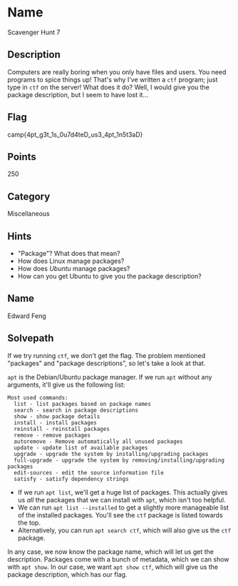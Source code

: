 # Name
Scavenger Hunt 7

## Description
Computers are really boring when you only have files and users.
You need programs to spice things up!
That's why I've written a `ctf` program; just type in `ctf` on the server!
What does it do?
Well, I would give you the package description, but I seem to have lost it...

## Flag
camp{4pt_g3t_1s_0u7d4teD_us3_4pt_1n5t3aD}

## Points
250

## Category
Miscellaneous

## Hints
* "Package"? What does that mean?
* How does Linux manage packages?
* How does *Ubuntu* manage packages?
* How can you get Ubuntu to give you the package description?

## Name
Edward Feng

## Solvepath
If we try running `ctf`, we don't get the flag.
The problem mentioned "packages" and "package descriptions", so let's take a look at that.

`apt` is the Debian/Ubuntu package manager.
If we run `apt` without any arguments, it'll give us the following list:
```
Most used commands:
  list - list packages based on package names
  search - search in package descriptions
  show - show package details
  install - install packages
  reinstall - reinstall packages
  remove - remove packages
  autoremove - Remove automatically all unused packages
  update - update list of available packages
  upgrade - upgrade the system by installing/upgrading packages
  full-upgrade - upgrade the system by removing/installing/upgrading packages
  edit-sources - edit the source information file
  satisfy - satisfy dependency strings
```

* If we run `apt list`, we'll get a huge list of packages.
  This actually gives us *all* the packages that we can install with `apt`, which isn't too helpful.
* We can run `apt list --installed` to get a slightly more manageable list of the installed packages.
  You'll see the `ctf` package is listed towards the top.
* Alternatively, you can run `apt search ctf`, which will also give us the `ctf` package.

In any case, we now know the package name, which will let us get the description.
Packages come with a bunch of metadata, which we can show with `apt show`.
In our case, we want `apt show ctf`, which will give us the package description, which has our flag.

